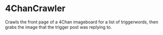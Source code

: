 4ChanCrawler
============

Crawls the front page of a 4Chan imageboard for a list of triggerwords, then grabs the image that the trigger post was replying to.
